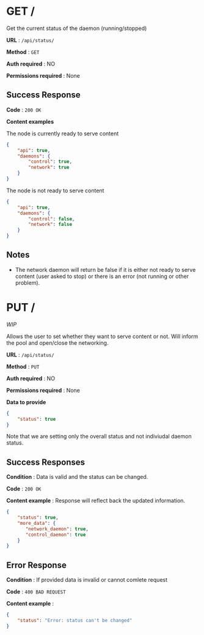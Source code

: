 # GET /

Get the current status of the daemon (running/stopped)

**URL** : `/api/status/`

**Method** : `GET`

**Auth required** : NO

**Permissions required** : None

## Success Response

**Code** : `200 OK`

**Content examples**

The node is currently ready to serve content

```json
{
	"api": true,
	"daemons": {
		"control": true,
		"network": true
	}
}
```

The node is not ready to serve content

```json
{
	"api": true,
	"daemons": {
		"control": false,
		"network": false
	}
}
```

## Notes

* The network daemon will return be false if it is either not ready to serve content (user asked to stop) or there is an error (not running or other problem).

# PUT /

*WIP*

Allows the user to set whether they want to serve content or not. Will inform the pool and open/close the networking.

**URL** : `/api/status/`

**Method** : `PUT`

**Auth required** : NO

**Permissions required** : None

**Data to provide**

```json
{
    "status": true
}
```

Note that we are setting only the overall status and not indiviudal daemon status.


## Success Responses

**Condition** : Data is valid and the status can be changed.

**Code** : `200 OK`

**Content example** : Response will reflect back the updated information.

```json
{
    "status": true,
    "more_data": {
       "network_daemon": true,
       "control_daemon": true
    }
}
```

## Error Response

**Condition** : If provided data is invalid or cannot comlete request

**Code** : `400 BAD REQUEST`

**Content example** :

```json
{
    "status": "Error: status can't be changed"
}
```
